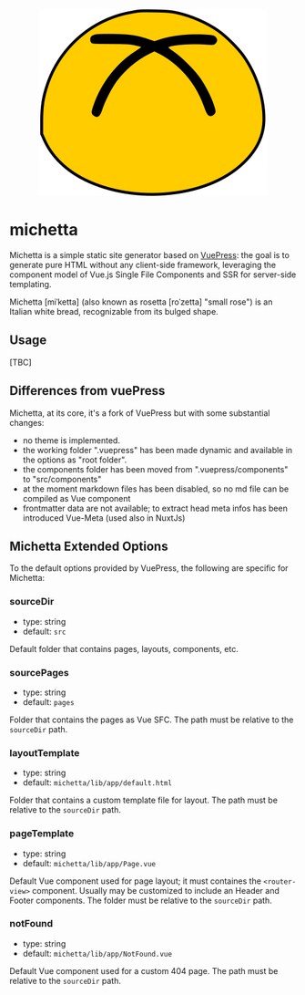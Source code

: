 <p align="center">
  <img src="https://github.com/aozora/michetta/blob/master/logo.svg" alt="logo">
</p>

# michetta
Michetta is a simple static site generator based on [VuePress](https://vuepress.vuejs.org/): 
the goal is to generate pure HTML without any client-side framework, leveraging the component model of Vue.js Single File Components
 and SSR for server-side templating.

Michetta [miˈketta] (also known as rosetta [roˈzetta] "small rose") is an Italian white bread, recognizable from its bulged shape.

## Usage
[TBC]

## Differences from vuePress

Michetta, at its core, it's a fork of VuePress but with some substantial changes:
* no theme is implemented.
* the working folder ".vuepress" has been made dynamic and available in the options as "root folder".
* the components folder has been moved from ".vuepress/components" to "src/components"
* at the moment markdown files has been disabled, so no md file can be compiled as Vue component
* frontmatter data are not available; to extract head meta infos has been introduced Vue-Meta (used also in NuxtJs)

## Michetta Extended Options

To the default options provided by VuePress, the following are specific for Michetta:

### sourceDir

* type: string
* default: `src`

Default folder that contains pages, layouts, components, etc. 

### sourcePages

* type: string
* default: `pages`

Folder that contains the pages as Vue SFC. The path must be relative to the `sourceDir` path.

### layoutTemplate

* type: string
* default: `michetta/lib/app/default.html`

Folder that contains a custom template file for layout. The path must be relative to the `sourceDir` path.

### pageTemplate

* type: string
* default: `michetta/lib/app/Page.vue`

Default Vue component used for page layout; it must containes the `<router-view>` component.
Usually may be customized to include an Header and Footer components. 
The folder must be relative to the `sourceDir` path.

### notFound

* type: string
* default: `michetta/lib/app/NotFound.vue`

Default Vue component used for a custom 404 page. The path must be relative to the `sourceDir` path.
